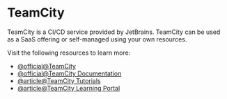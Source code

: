 # TeamCity

TeamCity is a CI/CD service provided by JetBrains. TeamCity can be used as a SaaS offering or self-managed using your own resources.

Visit the following resources to learn more:

- [@official@TeamCity](https://www.jetbrains.com/teamcity/)
- [@official@TeamCity Documentation ](https://www.jetbrains.com/help/teamcity/teamcity-documentation.html)
- [@article@TeamCity Tutorials](https://www.jetbrains.com/teamcity/tutorials/)
- [@article@TeamCity Learning Portal](https://www.jetbrains.com/teamcity/learn/)
